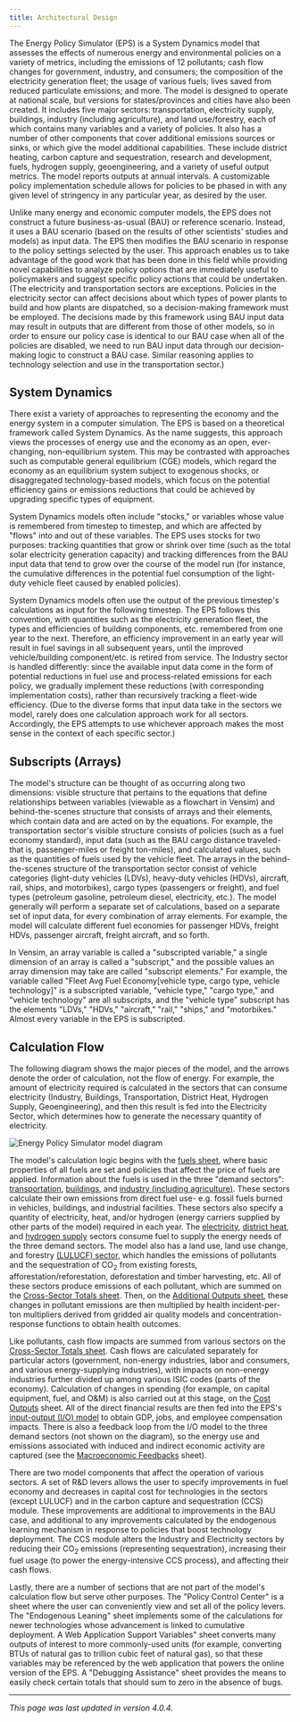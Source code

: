 ```yaml
---
title: Architectural Design
---
```

The Energy Policy Simulator (EPS) is a System Dynamics model that assesses the effects of numerous energy and environmental policies on a variety of metrics, including the emissions of 12 pollutants; cash flow changes for government, industry, and consumers; the composition of the electricity generation fleet; the usage of various fuels; lives saved from reduced particulate emissions; and more.  The model is designed to operate at national scale, but versions for states/provinces and cities have also been created.  It includes five major sectors: transportation, electricity supply, buildings, industry (including agriculture), and land use/forestry, each of which contains many variables and a variety of policies.  It also has a number of other components that cover additional emissions sources or sinks, or which give the model additional capabilities.  These include district heating, carbon capture and sequestration, research and development, fuels, hydrogen supply, geoengineering, and a variety of useful output metrics.  The model reports outputs at annual intervals.  A customizable policy implementation schedule allows for policies to be phased in with any given level of stringency in any particular year, as desired by the user.

Unlike many energy and economic computer models, the EPS does not construct a future business-as-usual (BAU) or reference scenario.  Instead, it uses a BAU scenario (based on the results of other scientists' studies and models) as input data.  The EPS then modifies the BAU scenario in response to the policy settings selected by the user.   This approach enables us to take advantage of the good work that has been done in this field while providing novel capabilities to analyze policy options that are immediately useful to policymakers and suggest specific policy actions that could be undertaken.  (The electricity and transportation sectors are exceptions.  Policies in the electricity sector can affect decisions about which types of power plants to build and how plants are dispatched, so a decision-making framework must be employed.  The decisions made by this framework using BAU input data may result in outputs that are different from those of other models, so in order to ensure our policy case is identical to our BAU case when all of the policies are disabled, we need to run BAU input data through our decision-making logic to construct a BAU case.  Similar reasoning applies to technology selection and use in the transportation sector.)

## System Dynamics

There exist a variety of approaches to representing the economy and the energy system in a computer simulation.  The EPS is based on a theoretical framework called System Dynamics.  As the name suggests, this approach views the processes of energy use and the economy as an open, ever-changing, non-equilibrium system.  This may be contrasted with approaches such as computable general equilibrium (CGE) models, which regard the economy as an equilibrium system subject to exogenous shocks, or disaggregated technology-based models, which focus on the potential efficiency gains or emissions reductions that could be achieved by upgrading specific types of equipment.

System Dynamics models often include "stocks," or variables whose value is remembered from timestep to timestep, and which are affected by "flows" into and out of these variables.  The EPS uses stocks for two purposes: tracking quantities that grow or shrink over time (such as the total solar electricity generation capacity) and tracking differences from the BAU input data that tend to grow over the course of the model run (for instance, the cumulative differences in the potential fuel consumption of the light-duty vehicle fleet caused by enabled policies).

System Dynamics models often use the output of the previous timestep's calculations as input for the following timestep.  The EPS follows this convention, with quantities such as the electricity generation fleet, the types and efficiencies of building components, etc. remembered from one year to the next.  Therefore, an efficiency improvement in an early year will result in fuel savings in all subsequent years, until the improved vehicle/building component/etc. is retired from service.  The Industry sector is handled differently: since the available input data come in the form of potential reductions in fuel use and process-related emissions for each policy, we gradually implement these reductions (with corresponding implementation costs), rather than recursively tracking a fleet-wide efficiency.  (Due to the diverse forms that input data take in the sectors we model, rarely does one calculation approach work for all sectors.  Accordingly, the EPS attempts to use whichever approach makes the most sense in the context of each specific sector.)

## Subscripts (Arrays)

The model's structure can be thought of as occurring along two dimensions: visible structure that pertains to the equations that define relationships between variables (viewable as a flowchart in Vensim) and behind-the-scenes structure that consists of arrays and their elements, which contain data and are acted on by the equations.  For example, the transportation sector's visible structure consists of policies (such as a fuel economy standard), input data (such as the BAU cargo distance traveled- that is, passenger-miles or freight ton-miles), and calculated values, such as the quantities of fuels used by the vehicle fleet.  The arrays in the behind-the-scenes structure of the transportation sector consist of vehicle categories (light-duty vehicles (LDVs), heavy-duty vehicles (HDVs), aircraft, rail, ships, and motorbikes), cargo types (passengers or freight), and fuel types (petroleum gasoline, petroleum diesel, electricity, etc.).  The model generally will perform a separate set of calculations, based on a separate set of input data, for every combination of array elements.  For example, the model will calculate different fuel economies for passenger HDVs, freight HDVs, passenger aircraft, freight aircraft, and so forth.

In Vensim, an array variable is called a "subscripted variable," a single dimension of an array is called a "subscript," and the possible values an array dimension may take are called "subscript elements."  For example, the variable called "Fleet Avg Fuel Economy[vehicle type, cargo type, vehicle technology]" is a subscripted variable, "vehicle type," "cargo type," and "vehicle technology" are all subscripts, and the "vehicle type" subscript has the elements "LDVs," "HDVs," "aircraft," "rail," "ships," and "motorbikes."  Almost every variable in the EPS is subscripted.

## Calculation Flow

The following diagram shows the major pieces of the model, and the arrows denote the order of calculation, not the flow of energy.  For example, the amount of electricity required is calculated in the sectors that can consume electricity (Industry, Buildings, Transportation, District Heat, Hydrogen Supply, Geoengineering), and then this result is fed into the Electricity Sector, which determines how to generate the necessary quantity of electricity.

![Energy Policy Simulator model diagram](/img/architectural-design-ModelDiagram.png)

The model's calculation logic begins with the [fuels sheet](fuels), where basic properties of all fuels are set and policies that affect the price of fuels are applied.  Information about the fuels is used in the three "demand sectors": [transportation](transportation-sector-main), [buildings](buildings-sector-main), and [industry (including agriculture)](industry-ag-main).  These sectors calculate their own emissions from direct fuel use- e.g. fossil fuels burned in vehicles, buildings, and industrial facilities.  These sectors also specify a quantity of electricity, heat, and/or hydrogen (energy carriers supplied by other parts of the model) required in each year.  The [electricity](electricity-sector-main), [district heat](district-heating), and [hydrogen supply](hydrogen-supply) sectors consume fuel to supply the energy needs of the three demand sectors.  The model also has a land use, land use change, and forestry [(LULUCF) sector](lulucf), which handles the emissions of pollutants and the sequestration of CO<sub>2</sub> from existing forests, afforestation/reforestation, deforestation and timber harvesting, etc.  All of these sectors produce emissions of each pollutant, which are summed on the [Cross-Sector Totals sheet](cross-sector-totals).  Then, on the [Additional Outputs sheet](additional-outputs), these changes in pollutant emissions are then multiplied by health incident-per-ton multipliers derived from gridded air quality models and concentration-response functions to obtain health outcomes.

Like pollutants, cash flow impacts are summed from various sectors on the [Cross-Sector Totals sheet](cross-sector-totals).  Cash flows are calculated separately for particular actors (government, non-energy industries, labor and consumers, and various energy-supplying industries), with impacts on non-energy industries further divided up among various ISIC codes (parts of the economy).  Calculation of changes in spending (for example, on capital equipment, fuel, and O&M) is also carried out at this stage, on the [Cost Outputs](cost-outputs) sheet.  All of the direct financial results are then fed into the EPS's [input-output (I/O) model](/io-model) to obtain GDP, jobs, and employee compensation impacts.  There is also a feedback loop from the I/O model to the three demand sectors (not shown on the diagram), so the energy use and emissions associated with induced and indirect economic activity are captured (see the [Macroeconomic Feedbacks](macro-feedbacks) sheet).

There are two model components that affect the operation of various sectors.  A set of R&D levers allows the user to specify improvements in fuel economy and decreases in capital cost for technologies in the sectors (except LULUCF) and in the carbon capture and sequestration (CCS) module.  These improvements are additional to improvements in the BAU case, and additional to any improvements calculated by the endogenous learning mechanism in response to policies that boost technology deployment.  The CCS module alters the Industry and Electricity sectors by reducing their CO<sub>2</sub> emissions (representing sequestration), increasing their fuel usage (to power the energy-intensive CCS process), and affecting their cash flows.

Lastly, there are a number of sections that are not part of the model's calculation flow but serve other purposes.  The "Policy Control Center" is a sheet where the user can conveniently view and set all of the policy levers.  The "Endogenous Leaning" sheet implements some of the calculations for newer technologies whose advancement is linked to cumulative deployment.  A Web Application Support Variables" sheet converts many outputs of interest to more commonly-used units (for example, converting BTUs of natural gas to trillion cubic feet of natural gas), so that these variables may be referenced by the web application that powers the online version of the EPS.  A "Debugging Assistance" sheet provides the means to easily check certain totals that should sum to zero in the absence of bugs.

---
*This page was last updated in version 4.0.4.*
